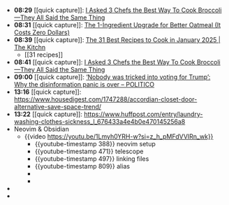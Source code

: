 - **08:29** [[quick capture]]:  [I Asked 3 Chefs the Best Way To Cook Broccoli—They All Said the Same Thing](https://www.simplyrecipes.com/best-way-to-cook-broccoli-chefs-8761963)
- **08:31** [[quick capture]]:  [The 1-Ingredient Upgrade for Better Oatmeal (It Costs Zero Dollars)](https://www.simplyrecipes.com/one-ingredient-upgrade-for-better-oatmeal-8764594)
- **08:39** [[quick capture]]:  [The 31 Best Recipes to Cook in January 2025 | The Kitchn](https://www.thekitchn.com/best-recipes-to-cook-january-2025-23701052)
	- [[31 recipes]]
- **08:41** [[quick capture]]:  [I Asked 3 Chefs the Best Way To Cook Broccoli—They All Said the Same Thing](https://www.simplyrecipes.com/best-way-to-cook-broccoli-chefs-8761963)
- **09:00** [[quick capture]]:  [‘Nobody was tricked into voting for Trump’: Why the disinformation panic is over – POLITICO](https://www.politico.eu/article/nobody-tricked-vote-donald-trump-disinformation-panic-over/)
- **13:16** [[quick capture]]:  https://www.housedigest.com/1747288/accordian-closet-door-alternative-save-space-trend/
- **13:22** [[quick capture]]:  https://www.huffpost.com/entry/laundry-washing-clothes-sickness_l_676433a4e4b0e470145256a8
- Neovim & Obsidian
	- {{video https://youtu.be/1Lmyh0YRH-w?si=z_h_pMFdVVIRn_wk}}
		- {{youtube-timestamp 388}} neovim setup
		- {{youtube-timestamp 471}} telescope
		- {{youtube-timestamp 497}} linking files
		- {{youtube-timestamp 809}} alias
		-
		-
-
-